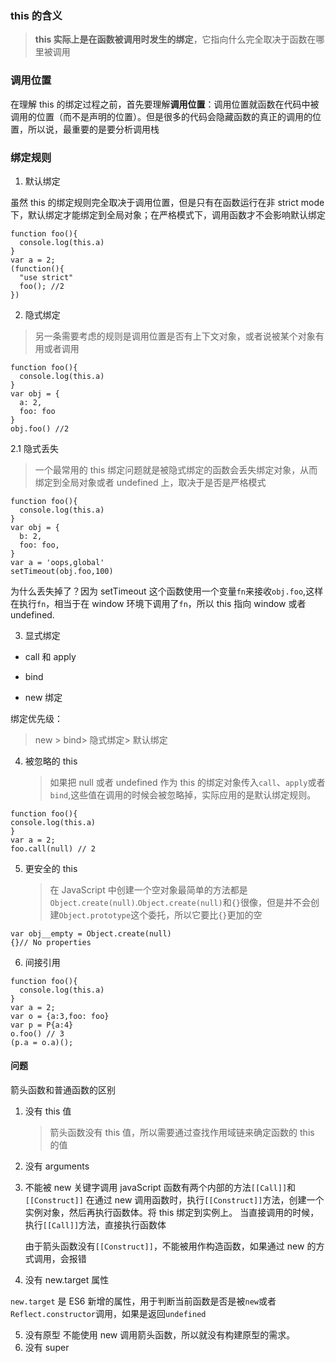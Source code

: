 ### this 的含义

> **this 实际上是在函数被调用时发生的绑定**，它指向什么完全取决于函数在哪里被调用

### 调用位置

在理解 this 的绑定过程之前，首先要理解**调用位置**：调用位置就函数在代码中被调用的位置（而不是声明的位置）。但是很多的代码会隐藏函数的真正的调用的位置，所以说，最重要的是要分析调用栈

### 绑定规则

1. 默认绑定

虽然 this 的绑定规则完全取决于调用位置，但是只有在函数运行在非 strict mode 下，默认绑定才能绑定到全局对象；在严格模式下，调用函数才不会影响默认绑定

```
function foo(){
  console.log(this.a)
}
var a = 2;
(function(){
  "use strict"
  foo(); //2
})
```

2. 隐式绑定

> 另一条需要考虑的规则是调用位置是否有上下文对象，或者说被某个对象有用或者调用

```
function foo(){
  console.log(this.a)
}
var obj = {
  a: 2,
  foo: foo
}
obj.foo() //2
```

2.1 隐式丢失

> 一个最常用的 this 绑定问题就是被隐式绑定的函数会丢失绑定对象，从而绑定到全局对象或者 undefined 上，取决于是否是严格模式

```
function foo(){
  console.log(this.a)
}
var obj = {
  b: 2,
  foo: foo,
}
var a = 'oops,global'
setTimeout(obj.foo,100)
```

为什么丢失掉了？因为 setTimeout 这个函数使用一个变量`fn`来接收`obj.foo`,这样在执行`fn`，相当于在 window 环境下调用了`fn`，所以 this 指向 window 或者 undefined.

3. 显式绑定

- call 和 apply

- bind

- new 绑定

绑定优先级：

> new > bind> 隐式绑定> 默认绑定

4. 被忽略的 this
   > 如果把 null 或者 undefined 作为 this 的绑定对象传入`call`、`apply`或者`bind`,这些值在调用的时候会被忽略掉，实际应用的是默认绑定规则。

```
function foo(){
console.log(this.a)
}
var a = 2;
foo.call(null) // 2
```

5. 更安全的 this
   > 在 JavaScript 中创建一个空对象最简单的方法都是`Object.create(null)`.`Object.create(null)`和`{}`很像，但是并不会创建`Object.prototype`这个委托，所以它要比`{}`更加的空

```
var obj__empty = Object.create(null)
{}// No properties
```

6. 间接引用

```
function foo(){
  console.log(this.a)
}
var a = 2;
var o = {a:3,foo: foo}
var p = P{a:4}
o.foo() // 3
(p.a = o.a)();
```

#### 问题

箭头函数和普通函数的区别

1. 没有 this 值
   > 箭头函数没有 this 值，所以需要通过查找作用域链来确定函数的 this 的值
2. 没有 arguments
3. 不能被 new 关键字调用
   javaScript 函数有两个内部的方法`[[Call]]`和`[[Construct]]`
   在通过 new 调用函数时，执行`[[Construct]]`方法，创建一个实例对象，然后再执行函数体。将 this 绑定到实例上。
   当直接调用的时候，执行`[[Call]]`方法，直接执行函数体

   由于箭头函数没有`[[Construct]]`，不能被用作构造函数，如果通过 new 的方式调用，会报错

4. 没有 new.target 属性

`new.target` 是 ES6 新增的属性，用于判断当前函数是否是被`new`或者`Reflect.constructor`调用，如果是返回`undefined`

5. 没有原型
   不能使用 new 调用箭头函数，所以就没有构建原型的需求。
6. 没有 super
